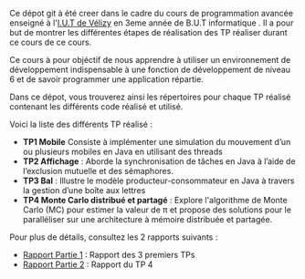Ce dépot git à été creer dans le cadre du cours de programmation avancée enseigné à l'[I.U.T  de Vélizy](https://www.iut-velizy-rambouillet.uvsq.fr/) en 3eme année de B.U.T informatique . Il a pour but de montrer les différentes étapes de réalisation des TP réaliser durant ce cours de ce cours.

Ce cours à pour objéctif de nous apprendre à utiliser un environnement de développement indispensable à une fonction de développement de niveau 6 et de savoir programmer une application répartie.

Dans ce dépot, vous trouverez ainsi les répertoires pour chaque TP réalisé contenant les différents code réalisé et utilisé.

Voici la liste des différents TP réalisé :
- **TP1 Mobile** Consiste à implémenter une simulation du mouvement d’un ou plusieurs mobiles en Java en utilisant des threads
- **TP2 Affichage** : Aborde la synchronisation de tâches en Java à l’aide de l’exclusion mutuelle et des sémaphores.
- **TP3 Bal** : Illustre le modèle producteur-consommateur en Java à travers la gestion d’une boîte aux lettres
- **TP4 Monte Carlo distribué et partagé** : Explore l'algorithme de Monte Carlo (MC) pour estimer la valeur de π et propose des solutions pour le paralléliser sur une architecture à mémoire distribuée et partagée.

Pour plus de détails, consultez les 2 rapports suivants :
- [Rapport Partie 1](Rapport_Partie_1.md) : Rapport des 3 premiers TPs 
- [Rapport Partie 2](Rapport_Partie_2.md) : Rapport du TP 4
